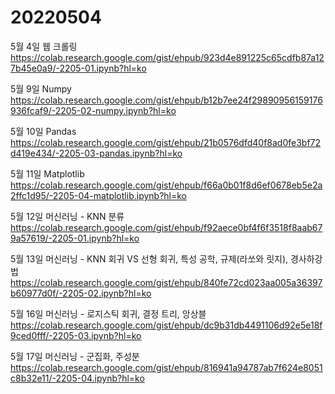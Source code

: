 # 20220504
5월 4일 웹 크롤링
https://colab.research.google.com/gist/ehpub/923d4e891225c65cdfb87a127b45e0a9/-2205-01.ipynb?hl=ko

5월 9일 Numpy
https://colab.research.google.com/gist/ehpub/b12b7ee24f29890956159176936fcaf9/-2205-02-numpy.ipynb?hl=ko

5월 10일 Pandas
https://colab.research.google.com/gist/ehpub/21b0576dfd40f8ad0fe3bf72d419e434/-2205-03-pandas.ipynb?hl=ko

5월 11일 Matplotlib
https://colab.research.google.com/gist/ehpub/f66a0b01f8d6ef0678eb5e2a2ffc1d95/-2205-04-matplotlib.ipynb?hl=ko

5월 12일 머신러닝 - KNN 분류
https://colab.research.google.com/gist/ehpub/f92aece0bf4f6f3518f8aab679a57619/-2205-01.ipynb?hl=ko

5월 13일 머신러닝 - KNN 회귀 VS 선형 회귀, 특성 공학, 규제(라쏘와 릿지), 경사하강법
https://colab.research.google.com/gist/ehpub/840fe72cd023aa005a36397b60977d0f/-2205-02.ipynb?hl=ko

5월 16일 머신러닝 - 로지스틱 회귀, 결정 트리, 앙상블
https://colab.research.google.com/gist/ehpub/dc9b31db4491106d92e5e18f9ced0fff/-2205-03.ipynb?hl=ko

5월 17일 머신러닝 - 군집화, 주성분
https://colab.research.google.com/gist/ehpub/816941a94787ab7f624e8051c8b32e11/-2205-04.ipynb?hl=ko

